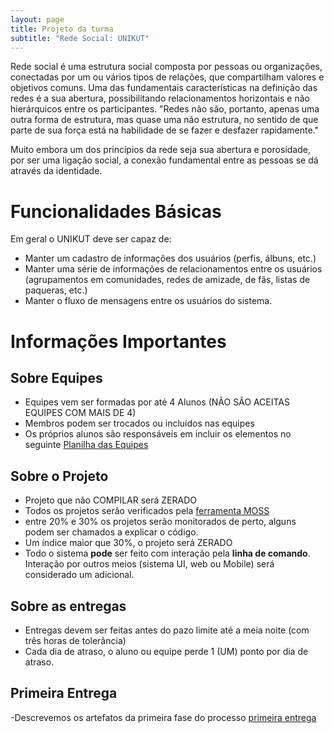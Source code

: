 ```yaml
---
layout: page
title: Projeto da turma
subtitle: "Rede Social: UNIKUT"
---
```


Rede social é uma estrutura social composta por pessoas ou organizações, conectadas por um ou vários tipos de relações, que compartilham valores e objetivos comuns. Uma das fundamentais características na definição das redes é a sua abertura, possibilitando relacionamentos horizontais e não hierárquicos entre os participantes. "Redes não são, portanto, apenas uma outra forma de estrutura, mas quase uma não estrutura, no sentido de que parte de sua força está na habilidade de se fazer e desfazer rapidamente."

Muito embora um dos princípios da rede seja sua abertura e porosidade, por ser uma ligação social, a conexão fundamental entre as pessoas se dá através da identidade.

# Funcionalidades Básicas

Em geral o UNIKUT deve ser capaz de:

- Manter um cadastro de informações dos usuários (perfis, álbuns, etc.)
- Manter uma série de informações de relacionamentos entre os usuários (agrupamentos em comunidades, redes de amizade, de fãs, listas de paqueras, etc.)
- Manter o fluxo de mensagens entre os usuários do sistema.

# Informações Importantes

## Sobre Equipes

- Equipes vem ser formadas por até 4 Alunos (NÃO SÃO ACEITAS EQUIPES COM MAIS DE 4)
- Membros podem ser trocados ou incluídos nas equipes
- Os próprios alunos são responsáveis em incluir os elementos no seguinte [Planilha das Equipes](https://docs.google.com/spreadsheets/d/1kHimE3t3mSA1hBR7iS71gOm9NGfJyL0_RApI3UgM4_4/edit?usp=sharing)

## Sobre o Projeto

- Projeto que não COMPILAR será ZERADO
- Todos os projetos serão verificados pela [ferramenta MOSS](https://theory.stanford.edu/~aiken/moss/)
- entre 20% e 30% os projetos serão monitorados de perto, alguns podem ser chamados a explicar o código.
- Um índice maior que 30%, o projeto será ZERADO
- Todo o sistema **pode** ser feito com interação pela **linha de comando**. Interação por outros meios (sistema UI, web ou Mobile) será considerado um adicional.

## Sobre as entregas

- Entregas devem ser feitas antes do pazo limite até a meia noite (com três horas de tolerância)
- Cada dia de atraso, o aluno ou equipe perde 1 (UM) ponto por dia de atraso. 

## Primeira Entrega

-Descrevemos os artefatos da primeira fase do processo [primeira entrega](https://netuh.github.io/POO/17-03-2021-descicao-de-projeto/)